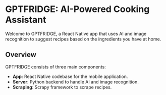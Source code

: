 # GPTFRIDGE: AI-Powered Cooking Assistant

Welcome to GPTFRIDGE, a React Native app that uses AI and image recognition to suggest recipes based on the ingredients you have at home.

## Overview

GPTFRIDGE consists of three main components:
- **App**: React Native codebase for the mobile application.
- **Server**: Python backend to handle AI and image recognition.
- **Scraping**: Scrapy framework to scrape recipes.
